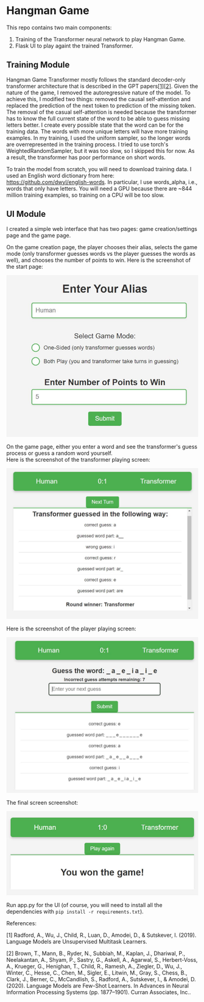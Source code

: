 # Hangman Game

This repo contains two main components:
1. Training of the Transformer neural network to play Hangman Game.
2. Flask UI to play againt the trained Transformer.

## Training Module
Hangman Game Transformer mostly follows the standard decoder-only transformer architecture that is described in the GPT papers[[1]](https://cdn.openai.com/better-language-models/language_models_are_unsupervised_multitask_learners.pdf)[[2]](https://papers.nips.cc/paper/2020/file/1457c0d6bfcb4967418bfb8ac142f64a-Paper.pdf). Given the nature of the game, I removed the autoregressive nature of the model. To achieve this, I modified two things: removed the causal self-attention and replaced the prediction of the next token to prediction of the missing token. The removal of the casual self-attention is needed because the transformer has to know the full current state of the word to be able to guess missing letters better. I create every possible state that the word can be for the training data. The words with more unique letters will have more training examples. In my training, I used the uniform sampler, so the longer words are overrepresented in the training process. I tried to use torch's WeightedRandomSampler, but it was too slow, so I skipped this for now. As a result, the transformer has poor performance on short words. 

To train the model from scratch, you will need to download training data. I used an English word dictionary from here: https://github.com/dwyl/english-words. In particular, I use words_alpha, i.e., words that only have letters. You will need a GPU because there are ~844 million training examples, so training on a CPU will be too slow.

## UI Module
I created a simple web interface that has two pages: game creation/settings page and the game page. 

On the game creation page, the player chooses their alias, selects the game mode (only transformer guesses words vs the player guesses the words as well), and chooses the number of points to win. Here is the screenshot of the start page:

![start page](images/start_page.JPG)

On the game page, either you enter a word and see the transformer's guess process or guess a random word yourself.  
Here is the screenshot of the transformer playing screen:

![transformer playing page](images/transformer_playing.JPG)

Here is the screenshot of the player playing screen:

![player playing page](images/player_playing.JPG)

The final screen screenshot:

![final screen](images/final_screen.JPG)

Run app.py for the UI (of course, you will need to install all the dependencies with `pip install -r requirements.txt`).

References:

[1] Radford, A., Wu, J., Child, R., Luan, D., Amodei, D., & Sutskever, I. (2019). Language Models are Unsupervised Multitask Learners.

[2] Brown, T., Mann, B., Ryder, N., Subbiah, M., Kaplan, J., Dhariwal, P., Neelakantan, A., Shyam, P., Sastry, G., Askell, A., Agarwal, S., Herbert-Voss, A., Krueger, G., Henighan, T., Child, R., Ramesh, A., Ziegler, D., Wu, J., Winter, C., Hesse, C., Chen, M., Sigler, E., Litwin, M., Gray, S., Chess, B., Clark, J., Berner, C., McCandlish, S., Radford, A., Sutskever, I., & Amodei, D. (2020). Language Models are Few-Shot Learners. In Advances in Neural Information Processing Systems (pp. 1877–1901). Curran Associates, Inc..